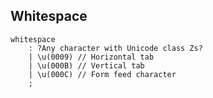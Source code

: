 ## Whitespace

```grammar
whitespace
    : ?Any character with Unicode class Zs?
    | \u(0009) // Horizontal tab
    | \u(000B) // Vertical tab
    | \u(000C) // Form feed character
    ;
```
